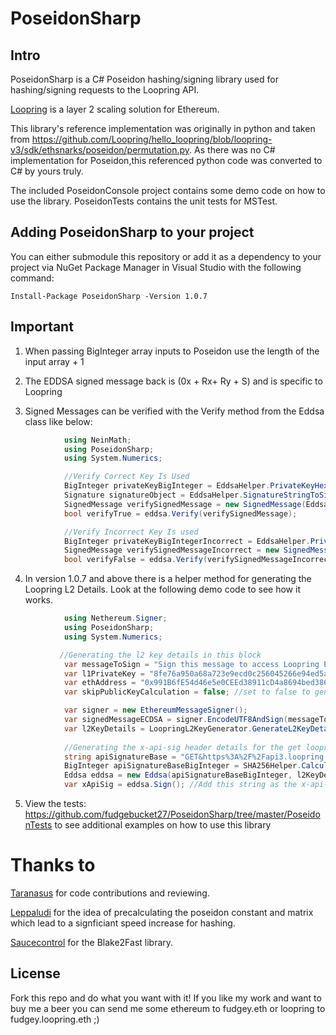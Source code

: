 # PoseidonSharp
## Intro
PoseidonSharp is a C# Poseidon hashing/signing library used for hashing/signing requests to the Loopring API. 

[Loopring](https://loopring.io/#/) is a layer 2 scaling solution for Ethereum.

This library's reference implementation was originally in python and taken from https://github.com/Loopring/hello_loopring/blob/loopring-v3/sdk/ethsnarks/poseidon/permutation.py. As there was no C# implementation for Poseidon,this referenced python code was converted to C# by yours truly.

The included PoseidonConsole project contains some demo code on how to use the library. PoseidonTests contains the unit tests for MSTest.

## Adding PoseidonSharp to your project
You can either submodule this repository or add it as a dependency to your project via NuGet Package Manager in Visual Studio with the following command:

    Install-Package PoseidonSharp -Version 1.0.7

## Important
1. When passing BigInteger array inputs to Poseidon use the length of the input array + 1

2. The EDDSA signed message back is (0x + Rx+  Ry + S) and is specific to Loopring

3. Signed Messages can be verified with the Verify method from the Eddsa class like below:

```csharp
            using NeinMath;
            using PoseidonSharp;
            using System.Numerics;

            //Verify Correct Key Is Used
            BigInteger privateKeyBigInteger = EddsaHelper.PrivateKeyHexStringToBigInteger(PrivateKey3);
            Signature signatureObject = EddsaHelper.SignatureStringToSignatureObject(signedMessage);
            SignedMessage verifySignedMessage = new SignedMessage(EddsaHelper.CalculatePointA(privateKeyBigInteger), signatureObject, Integer.Parse(poseidonHash.ToString())); 
            bool verifyTrue = eddsa.Verify(verifySignedMessage);

            //Verify Incorrect Key Is used
            BigInteger privateKeyBigIntegerIncorrect = EddsaHelper.PrivateKeyHexStringToBigInteger(PrivateKey);
            SignedMessage verifySignedMessageIncorrect = new SignedMessage(EddsaHelper.CalculatePointA(privateKeyBigIntegerIncorrect), signatureObject, Integer.Parse(poseidonHash.ToString()));
            bool verifyFalse = eddsa.Verify(verifySignedMessageIncorrect);
```
4. In version 1.0.7 and above there is a helper method for generating the Loopring L2 Details. Look at the following demo code to see how it works.
```csharp
            using Nethereum.Signer;
            using PoseidonSharp;
            using System.Numerics;

           //Generating the l2 key details in this block
            var messageToSign = "Sign this message to access Loopring Exchange: 0x0BABA1Ad5bE3a5C0a66E7ac838a129Bf948f1eA4 with key nonce: 0"; //this is the loopring key seed with nonce - 1
            var l1PrivateKey = "8fe76a950a68a723e9ecd0c256045266e94ed5a1e846ca2112a9ecb61c1d28db"; //L1 private key
            var ethAddress = "0x991B6fE54d46e5e0CEEd38911cD4a8694bed386A"; //eth address
            var skipPublicKeyCalculation = false; //set to false to generate the public key details as well, set to true to skip public key generation which makes it run faster

            var signer = new EthereumMessageSigner();
            var signedMessageECDSA = signer.EncodeUTF8AndSign(messageToSign, new EthECKey(l1PrivateKey));
            var l2KeyDetails = LoopringL2KeyGenerator.GenerateL2KeyDetails(signedMessageECDSA, ethAddress, skipPublicKeyCalculation);
            
            //Generating the x-api-sig header details for the get loopring api key endpoint
            string apiSignatureBase = "GET&https%3A%2F%2Fapi3.loopring.io%2Fapi%2Fv3%2FapiKey&accountId%3D" + 136736; //replace 136736 is the loopring account id for the request
            BigInteger apiSignatureBaseBigInteger = SHA256Helper.CalculateSHA256HashNumber(apiSignatureBase);
            Eddsa eddsa = new Eddsa(apiSignatureBaseBigInteger, l2KeyDetails.secretKey); //l2KeyDetails.secretKey is the Loopring L2 Private Key
            var xApiSig = eddsa.Sign(); //Add this string as the x-api-sig header in the request to the get loopring api key endpoint
```

5. View the tests: https://github.com/fudgebucket27/PoseidonSharp/tree/master/PoseidonTests to see additional examples on how to use this library

# Thanks to
[Taranasus](https://github.com/taranasus) for code contributions and reviewing. 

[Leppaludi](https://github.com/leppaludi) for the idea of precalculating the poseidon constant and matrix which lead to a signficiant speed increase for hashing.

[Saucecontrol](https://github.com/saucecontrol) for the Blake2Fast library. 

## License
Fork this repo and do what you want with it! If you like my work and want to buy me a beer you can send me some ethereum to fudgey.eth or loopring to fudgey.loopring.eth ;)
